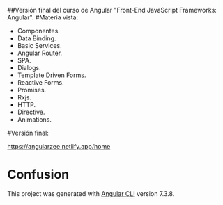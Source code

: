 ##Versión final del curso de Angular "Front-End JavaScript Frameworks: Angular". #Materia vista:

- Componentes.
- Data Binding.
- Basic Services.
- Angular Router.
- SPA.
- Dialogs.
- Template Driven Forms.
- Reactive Forms.
- Promises.
- Rxjs.
- HTTP.
- Directive.
- Animations.

#Versión final:

https://angularzee.netlify.app/home

# Confusion

This project was generated with [Angular CLI](https://github.com/angular/angular-cli) version 7.3.8.


